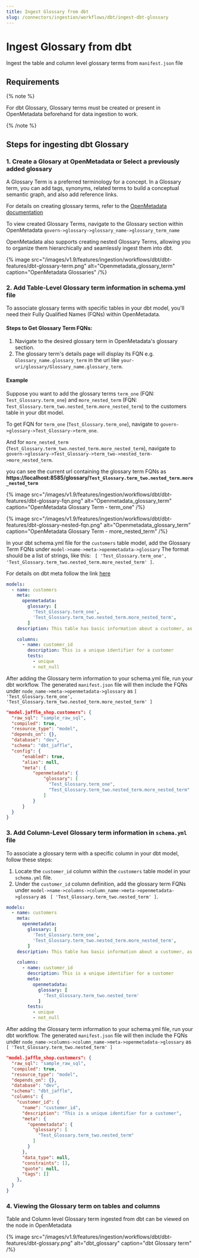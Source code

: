 ```yaml
---
title: Ingest Glossary from dbt
slug: /connectors/ingestion/workflows/dbt/ingest-dbt-glossary
---
```


# Ingest Glossary from dbt

Ingest the table and column level glossary terms from `manifest.json` file

## Requirements

{% note %}

For dbt Glossary, Glossary terms must be created or present in OpenMetadata beforehand for data ingestion to work.

{% /note %}

## Steps for ingesting dbt Glossary

### 1. Create a Glosary at OpenMetadata or Select a previously added glossary
A Glossary Term is a preferred terminology for a concept. In a Glossary term, you can add tags, synonyms, related terms to build a conceptual semantic graph, and also add reference links.

For details on creating glossary terms, refer to the [OpenMetadata documentation](https://docs.open-metadata.org/v1.3.x/how-to-guides/data-governance/glossary/create-terms)

To view created Glossary Terms, navigate to the Glossary section within OpenMetadata `govern->glossary->glossary_name->glossary_term_name`

OpenMetadata also supports creating nested Glossary Terms, allowing you to organize them hierarchically and seamlessly ingest them into dbt.

{% image
  src="/images/v1.9/features/ingestion/workflows/dbt/dbt-features/dbt-glossary-term.png"
  alt="Openmetadata_glossary_term"
  caption="OpenMetadata Glossaries"
 /%}


### 2. Add Table-Level Glossary term information in schema.yml file

To associate glossary terms with specific tables in your dbt model, you'll need their Fully Qualified Names (FQNs) within OpenMetadata.

#### Steps to Get Glossary Term FQNs:
  1. Navigate to the desired glossary term in OpenMetadata's glossary section.
  2. The glossary term's details page will display its FQN e.g. `Glossary_name.glossary_term` in the url like `your-uri/glossary/Glossary_name.glossary_term`.

#### Example
Suppose you want to add the glossary terms `term_one` (FQN: `Test_Glossary.term_one`) and `more_nested_term` (FQN: `Test_Glossary.term_two.nested_term.more_nested_term`) to the customers table in your dbt model.

To get FQN for `term_one` (`Test_Glossary.term_one`), navigate to `govern->glossary->Test_Glossary->term_one`.

And for `more_nested_term` (`Test_Glossary.term_two.nested_term.more_nested_term`), navigate to `govern->glossary->Test_Glossary->term_two->nested_term->more_nested_term`.

you can see the current url containing the glossary term FQNs as **https://localhost:8585/glossary/`Test_Glossary.term_two.nested_term.more_nested_term`**

{% image
  src="/images/v1.9/features/ingestion/workflows/dbt/dbt-features/dbt-glossary-fqn.png"
  alt="Openmetadata_glossary_term"
  caption="OpenMetadata Glossary Term - term_one"
 /%}

{% image
  src="/images/v1.9/features/ingestion/workflows/dbt/dbt-features/dbt-glossary-nested-fqn.png"
  alt="Openmetadata_glossary_term"
  caption="OpenMetadata Glossary Term - more_nested_term"
 /%}

In your dbt schema.yml file for the `customers` table model, add the Glossary Term FQNs under `model->name->meta->openmetadata->glossary`
The format should be a list of strings, like this:  ` [ 'Test_Glossary.term_one', 'Test_Glossary.term_two.nested_term.more_nested_term' ]`.

For details on dbt meta follow the link [here](https://docs.getdbt.com/reference/resource-configs/meta)

```yml
models:
  - name: customers
    meta: 
      openmetadata:
        glossary: [
          'Test_Glossary.term_one',
          'Test_Glossary.term_two.nested_term.more_nested_term',
        ]
    description: This table has basic information about a customer, as well as some derived facts based on a customer's orders

    columns:
      - name: customer_id
        description: This is a unique identifier for a customer
        tests:
          - unique
          - not_null
```

After adding the Glossary term information to your schema.yml file, run your dbt workflow. 
The generated `manifest.json` file will then include the FQNs under `node_name->meta->openmetadata->glossary` as `[ 'Test_Glossary.term_one', 'Test_Glossary.term_two.nested_term.more_nested_term' ]`

```json
"model.jaffle_shop.customers": {
  "raw_sql": "sample_raw_sql",
  "compiled": true,
  "resource_type": "model",
  "depends_on": {},
  "database": "dev",
  "schema": "dbt_jaffle",
  "config": {
      "enabled": true,
      "alias": null,
      "meta": {
          "openmetadata": {
              "glossary": [
                "Test_Glossary.term_one",
                "Test_Glossary.term_two.nested_term.more_nested_term"
              ]
          }
      }
  }
}
```

### 3. Add Column-Level Glossary term information in `schema.yml` file

To associate a glossary term with a specific column in your dbt model, follow these steps:

  1. Locate the `customer_id` column within the `customers` table model in your `schema.yml` file.
  2. Under the `customer_id` column definition, add the glossary term FQNs under `model->name->columns->column_name->meta->openmetadata->glossary` as ` [ 'Test_Glossary.term_two.nested_term' ]`.

```yml
models:
  - name: customers
    meta: 
      openmetadata:
        glossary: [
          'Test_Glossary.term_one',
          'Test_Glossary.term_two.nested_term.more_nested_term',
        ]
    description: This table has basic information about a customer, as well as some derived facts based on a customer's orders

    columns:
      - name: customer_id
        description: This is a unique identifier for a customer
        meta: 
          openmetadata:
            glossary: [
              'Test_Glossary.term_two.nested_term'
            ]
        tests:
          - unique
          - not_null
```


After adding the Glossary term information to your schema.yml file, run your dbt workflow. 
The generated `manifest.json` file will then include the FQNs under `node_name->columns->column_name->meta->openmetadata->glossary` as `[ 'Test_Glossary.term_two.nested_term' ]`

```json
"model.jaffle_shop.customers": {
  "raw_sql": "sample_raw_sql",
  "compiled": true,
  "resource_type": "model",
  "depends_on": {},
  "database": "dev",
  "schema": "dbt_jaffle",
  "columns": {
    "customer_id": {
      "name": "customer_id",
      "description": "This is a unique identifier for a customer",
      "meta": {
        "openmetadata": {
          "glossary": [
            "Test_Glossary.term_two.nested_term"
          ]
        }
      },
      "data_type": null,
      "constraints": [],
      "quote": null,
      "tags": []
    },
  }
}
```

### 4. Viewing the Glossary term on tables and columns
Table and Column level Glossary term ingested from dbt can be viewed on the node in OpenMetadata

{% image
  src="/images/v1.9/features/ingestion/workflows/dbt/dbt-features/dbt-glossary.png"
  alt="dbt_glossary"
  caption="dbt Glossary term"
 /%}
